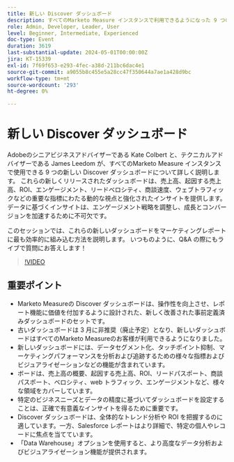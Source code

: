 ```yaml
---
title: 新しい Discover ダッシュボード
description: すべてのMarketo Measure インスタンスで利用できるようになった 9 つの新しい Discover ダッシュボードについて説明します。 これらの新しくリリースされたダッシュボードは、売上高、起因する売上高、ROI、エンゲージメント、リードベロシティ、商談速度、ウェブトラフィックなどの重要な指標にわたる動的な視点と強化されたインサイトを提供します。
role: Admin, Developer, Leader, User
level: Beginner, Intermediate, Experienced
doc-type: Event
duration: 3619
last-substantial-update: 2024-05-01T00:00:00Z
jira: KT-15339
exl-id: 7f69f653-e293-4fec-a38d-211bc6dac4e1
source-git-commit: a9055b8c455e5a28cc47f350644a7ae1a428d9bc
workflow-type: tm+mt
source-wordcount: '293'
ht-degree: 0%

---
```


# 新しい Discover ダッシュボード

Adobeのシニアビジネスアドバイザーである Kate Colbert と、テクニカルアドバイザーである James Leedom が、すべてのMarketo Measure インスタンスで使用できる 9 つの新しい Discover ダッシュボードについて詳しく説明します。 これらの新しくリリースされたダッシュボードは、売上高、起因する売上高、ROI、エンゲージメント、リードベロシティ、商談速度、ウェブトラフィックなどの重要な指標にわたる動的な視点と強化されたインサイトを提供します。 データに基づくインサイトは、エンゲージメント戦略を調整し、成長とコンバージョンを加速するために不可欠です。

このセッションでは、これらの新しいダッシュボードをマーケティングレポートに最も効率的に組み込む方法を説明します。 いつものように、Q&amp;A の際にもライブで質問にお答えします！

>[!VIDEO](https://video.tv.adobe.com/v/3428405/?learn=on)

## 重要ポイント

* Marketo Measureの Discover ダッシュボードは、操作性を向上させ、レポート機能に価値を付加するように設計された、新しく改善された事前定義済みダッシュボードのセットです。
* 古いダッシュボードは 3 月に非推奨（廃止予定）となり、新しいダッシュボードはすべてのMarketo Measureのお客様が利用できるようになりました。
* 新しいダッシュボードには、データセグメント化、タッチポイント抑制、マーケティングパフォーマンスを分析および追跡するための様々な指標およびビジュアライゼーションなどの機能が含まれています。
* ボードは、売上高の概要、起因する売上高、ROI、リードパスポート、商談パスポート、ベロシティ、web トラフィック、エンゲージメントなど、様々な領域をカバーしています。
* 特定のビジネスニーズとデータの精度に基づいてダッシュボードを設定することは、正確で有意義なインサイトを得るために重要です。
* Discover ダッシュボードは、全体的なトレンド分析や ROI を把握するのに適しています。一方、Salesforce レポートはより詳細で、特定の個人やレコードに焦点を当てています。
* 「Data Warehouse」オプションを使用すると、より高度なデータ分析およびビジュアライゼーション機能が提供されます。
